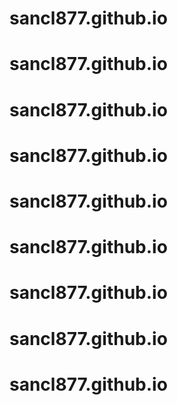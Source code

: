 # sancl877.github.io
# sancl877.github.io
# sancl877.github.io
# sancl877.github.io
# sancl877.github.io
# sancl877.github.io
# sancl877.github.io
# sancl877.github.io
# sancl877.github.io
